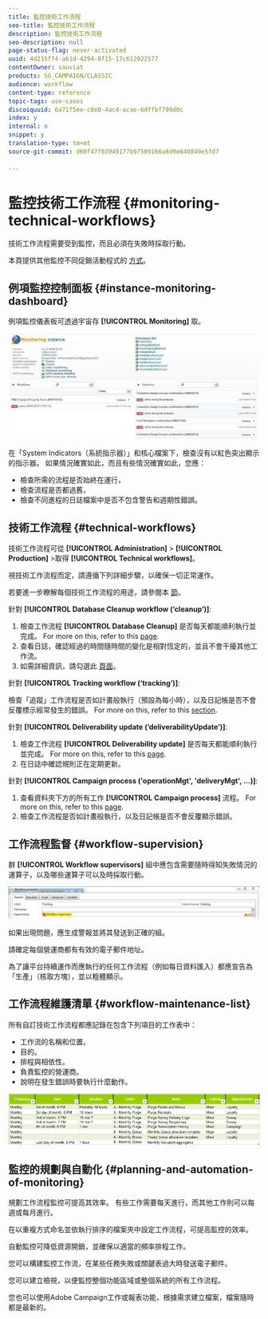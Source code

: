 ```yaml
---
title: 監控技術工作流程
seo-title: 監控技術工作流程
description: 監控技術工作流程
seo-description: null
page-status-flag: never-activated
uuid: 4d215ff4-a61d-4294-8f15-17c612022577
contentOwner: sauviat
products: SG_CAMPAIGN/CLASSIC
audience: workflow
content-type: reference
topic-tags: use-cases
discoiquuid: 6a71f5ee-c8e0-4ac4-acae-6dffbf799d0c
index: y
internal: n
snippet: y
translation-type: tm+mt
source-git-commit: d60f47f03949177b97509166a8d9e640849e5fd7

---
```



# 監控技術工作流程 {#monitoring-technical-workflows}

技術工作流程需要受到監控，而且必須在失敗時採取行動。

本頁提供其他監控不同促銷活動程式的 [方式](https://helpx.adobe.com/campaign/kb/acc-maintenance.html)。

## 例項監控控制面板 {#instance-monitoring-dashboard}

例項監控儀表板可透過宇宙存 **[!UICONTROL Monitoring]** 取。

![](assets/monitoring_technical_workflows1.png)

在「System Indicators（系統指示器）」和核心檔案下，檢查沒有以紅色突出顯示的指示器。 如果情況確實如此，而且有些情況確實如此，您應：

* 檢查所需的流程是否始終在運行，
* 檢查流程是否都過舊，
* 檢查不同進程的日誌檔案中是否不包含警告和週期性錯誤。

## 技術工作流程 {#technical-workflows}

技術工作流程可從 **[!UICONTROL Administration]** > **[!UICONTROL Production]** >取得 **[!UICONTROL Technical workflows]**。

視技術工作流程而定，請遵循下列詳細步驟，以確保一切正常運作。

若要進一步瞭解每個技術工作流程的用途，請參閱本 [節](../../workflow/using/about-technical-workflows.md)。

針對 **[!UICONTROL Database Cleanup workflow (‘cleanup’)]**:

1. 檢查工作流程 **[!UICONTROL Database Cleanup]** 是否每天都能順利執行並完成。 For more on this, refer to this [page](../../workflow/using/delivery.md).
1. 查看日誌，確認經過的時間隨時間的變化是相對恆定的，並且不會干擾其他工作流。
1. 如需詳細資訊，請勾選此 [頁面](../../production/using/database-cleanup-workflow.md)。

針對 **[!UICONTROL Tracking workflow (‘tracking’)]**:

檢查「追蹤」工作流程是否如計畫般執行（預設為每小時），以及日記帳是否不會反覆標示經常發生的錯誤。 For more on this, refer to this [section](../../workflow/using/delivery.md).

針對 **[!UICONTROL Deliverability update (‘deliverabilityUpdate’)]**:

1. 檢查工作流程 **[!UICONTROL Deliverability update]** 是否每天都能順利執行並完成。 For more on this, refer to this [page](../../workflow/using/delivery.md).
1. 在日誌中確認規則正在定期更新。

針對 **[!UICONTROL Campaign process ('operationMgt', 'deliveryMgt', ...)]**:

1. 查看資料夾下方的所有工作 **[!UICONTROL Campaign process]** 流程。 For more on this, refer to this [page](../../workflow/using/campaign.md).
1. 檢查工作流程是否如計畫般執行，以及日記帳是否不會反覆顯示錯誤。

## 工作流程監督 {#workflow-supervision}

群 **[!UICONTROL Workflow supervisors]** 組中應包含需要隨時得知失敗情況的運算子，以及哪些運算子可以及時採取行動。

![](assets/monitoring_technical_workflows3.png)

如果出現問題，應生成警報並將其發送到正確的組。

請確定每個營運商都有有效的電子郵件地址。

為了讓平台持續運作而應執行的任何工作流程（例如每日資料匯入）都應宣告為「生產」（核取方塊），並以粗體顯示。

## 工作流程維護清單 {#workflow-maintenance-list}

所有自訂技術工作流程都應記錄在包含下列項目的工作表中：

* 工作流的名稱和位置。
* 目的。
* 排程與相依性。
* 負責監控的營運商。
* 說明在發生錯誤時要執行什麼動作。

![](assets/monitoring_technical_workflows4.png)

## 監控的規劃與自動化 {#planning-and-automation-of-monitoring}

規劃工作流程監控可提高其效率。 有些工作需要每天進行，而其他工作則可以每週或每月進行。

在以重複方式命名並依執行排序的檔案夾中設定工作流程，可提高監控的效率。

自動監控可降低資源開銷，並確保以適當的頻率排程工作。

您可以構建監控工作流，在某些任務失敗或關鍵表過大時發送電子郵件。

您可以建立檢視，以便監控整個功能區域或整個系統的所有工作流程。

您也可以使用Adobe Campaign工作或報表功能，根據需求建立檔案，檔案隨時都是最新的。
